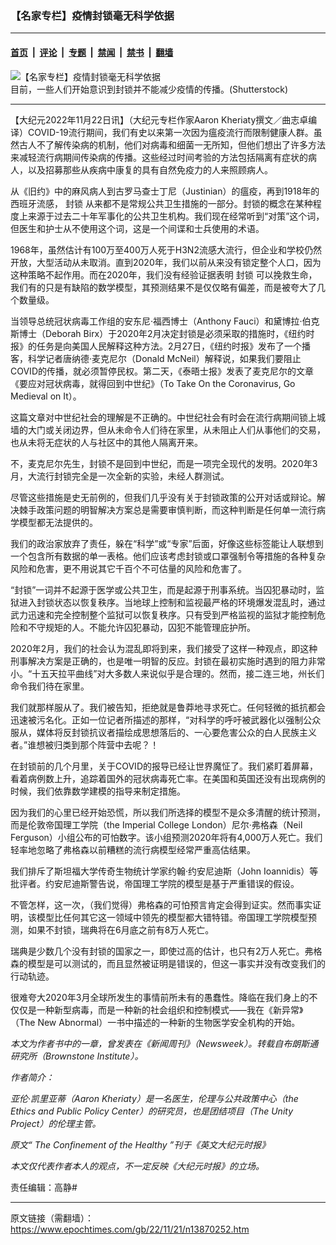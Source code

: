 ### 【名家专栏】疫情封锁毫无科学依据

---

#### [首页](../../../..?n13870252) &nbsp;|&nbsp; [评论](../../../../../epoch-comment?n13870252) &nbsp;|&nbsp; [专题](../../../../../epoch-special?n13870252) &nbsp;|&nbsp; [禁闻](../../../../../epoch-news?n13870252) &nbsp;|&nbsp; [禁书](../../../../../books?n13870252) &nbsp;|&nbsp; [翻墙](https://github.com/gfw-breaker/nogfw/blob/master/README.md?n13870252)


<div><img alt="【名家专栏】疫情封锁毫无科学依据" class="attachment-djy_600_400 size-djy_600_400 wp-post-image" src="https://i.epochtimes.com/assets/uploads/2022/11/id13870256-Shutterstock_1682152792-700x420-600x400.jpg"/>
<div class="caption">
 目前，一些人们开始意识到封锁并不能减少疫情的传播。(Shutterstock)
</div></div><hr/><div class="post_content" id="artbody" itemprop="articleBody">
 <!-- article content begin -->
 <p>
  【大纪元2022年11月22日讯】（大纪元专栏作家Aaron Kheriaty撰文／曲志卓编译）COVID-19流行期间，我们有史以来第一次因为瘟疫流行而限制健康人群。虽然古人不了解传染病的机制，他们对病毒和细菌一无所知，但他们想出了许多方法来减轻流行病期间传染病的传播。这些经过时间考验的方法包括隔离有症状的病人，以及招募那些从疾病中康复的具有自然免疫力的人来照顾病人。
 </p>
 <p>
  从《旧约》中的麻风病人到古罗马查士丁尼（Justinian）的瘟疫，再到1918年的西班牙流感，
  <ok href="https://www.epochtimes.com/gb/tag/%E5%B0%81%E9%94%81.html">
   封锁
  </ok>
  从来都不是常规公共卫生措施的一部分。封锁的概念在某种程度上来源于过去二十年军事化的公共卫生机构。我们现在经常听到“对策”这个词，但医生和护士从不使用这个词，这是一个间谍和士兵使用的术语。
 </p>
 <p>
  1968年，虽然估计有100万至400万人死于H3N2流感大流行，但企业和学校仍然开放，大型活动从未取消。直到2020年，我们以前从来没有锁定整个人口，因为这种策略不起作用。而在2020年，我们没有经验证据表明
  <ok href="https://www.epochtimes.com/gb/tag/%E5%B0%81%E9%94%81.html">
   封锁
  </ok>
  可以挽救生命，我们有的只是有缺陷的数学模型，其预测结果不是仅仅略有偏差，而是被夸大了几个数量级。
 </p>
 <p>
  当领导总统冠状病毒工作组的安东尼‧福西博士（Anthony Fauci）和黛博拉‧伯克斯博士（Deborah Birx）于2020年2月决定封锁是必须采取的措施时，《纽约时报》的任务是向美国人民解释这种方法。2月27日，《纽约时报》发布了一个播客，科学记者唐纳德‧麦克尼尔（Donald McNeil）解释说，如果我们要阻止COVID的传播，就必须暂停民权。第二天，《泰晤士报》发表了麦克尼尔的文章《要应对冠状病毒，就得回到中世纪》（To Take On the Coronavirus, Go Medieval on It）。
 </p>
 <p>
  这篇文章对中世纪社会的理解是不正确的。中世纪社会有时会在流行病期间锁上城墙的大门或关闭边界，但从未命令人们待在家里，从未阻止人们从事他们的交易，也从未将无症状的人与社区中的其他人隔离开来。
 </p>
 <p>
  不，麦克尼尔先生，封锁不是回到中世纪，而是一项完全现代的发明。2020年3月，大流行封锁完全是一次全新的实验，未经人群测试。
 </p>
 <p>
  尽管这些措施是史无前例的，但我们几乎没有关于封锁政策的公开对话或辩论。解决棘手政策问题的明智解决方案总是需要审慎判断，而这种判断是任何单一流行病学模型都无法提供的。
 </p>
 <p>
  我们的政治家放弃了责任，躲在“科学”或“专家”后面，好像这些标签能让人联想到一个包含所有数据的单一表格。他们应该考虑封锁或口罩强制令等措施的各种复杂风险和危害，更不用说其它千百个不可估量的风险和危害了。
 </p>
 <p>
  “封锁”一词并不起源于医学或公共卫生，而是起源于刑事系统。当囚犯暴动时，监狱进入封锁状态以恢复秩序。当地球上控制和监视最严格的环境爆发混乱时，通过武力迅速和完全控制整个监狱可以恢复秩序。只有受到严格监视的监狱才能控制危险和不守规矩的人。不能允许囚犯暴动，囚犯不能管理庇护所。
 </p>
 <p>
  2020年2月，我们的社会认为混乱即将到来，我们接受了这样一种观点，即这种刑事解决方案是正确的，也是唯一明智的反应。封锁在最初实施时遇到的阻力非常小。“十五天拉平曲线”对大多数人来说似乎是合理的。然而，接二连三地，州长们命令我们待在家里。
 </p>
 <p>
  我们就那样服从了。我们被告知，拒绝就是鲁莽地寻求死亡。任何轻微的抵抗都会迅速被污名化。正如一位记者所描述的那样，“对科学的呼吁被武器化以强制公众服从，媒体将反封锁抗议者描绘成思想落后的、一心要危害公众的白人民族主义者。”谁想被归类到那个阵营中去呢？！
 </p>
 <p>
  在封锁前的几个月里，关于COVID的报导已经让世界魔怔了。我们紧盯着屏幕，看着病例数上升，追踪着国外的冠状病毒死亡率。在美国和英国还没有出现病例的时候，我们依靠数学建模的指导来制定措施。
 </p>
 <p>
  因为我们的心里已经开始恐慌，所以我们所选择的模型不是众多清醒的统计预测，而是伦敦帝国理工学院（the Imperial College London）尼尔‧弗格森（Neil Ferguson）小组公布的可怕数字。该小组预测2020年将有4,000万人死亡。我们轻率地忽略了弗格森以前糟糕的流行病模型经常严重高估结果。
 </p>
 <p>
  我们排斥了斯坦福大学传奇生物统计学家约翰‧约安尼迪斯（John Ioannidis）等批评者。约安尼迪斯警告说，帝国理工学院的模型是基于严重错误的假设。
 </p>
 <p>
  不管怎样，这一次，（我们觉得）弗格森的可怕预言肯定会得到证实。然而事实证明，该模型比任何其它这一领域中领先的模型都大错特错。帝国理工学院模型预测，如果不封锁，瑞典将在6月底之前有8万人死亡。
 </p>
 <p>
  瑞典是少数几个没有封锁的国家之一，即使过高的估计，也只有2万人死亡。弗格森的模型是可以测试的，而且显然被证明是错误的，但这一事实并没有改变我们的行动轨迹。
 </p>
 <p>
  很难夸大2020年3月全球所发生的事情前所未有的愚蠢性。降临在我们身上的不仅仅是一种新型病毒，而是一种新的社会组织和控制模式——我在《新异常》（The New Abnormal）一书中描述的一种新的生物医学安全机构的开始。
 </p>
 <p>
  <em>
   本文为作者书中的一章，曾发表在《新闻周刊》（Newsweek）。转载自布朗斯通研究所（Brownstone Institute）。
  </em>
 </p>
 <p>
  <em>
   作者简介：
  </em>
 </p>
 <p>
  <em>
   亚伦‧凯里亚蒂（Aaron Kheriaty）是一名医生，伦理与公共政策中心（the Ethics and Public Policy Center）的研究员，也是团结项目（The Unity Project）的伦理主管。
  </em>
 </p>
 <p>
  <em>
   原文“
   <ok href="https://www.theepochtimes.com/the-confinement-of-the-healthy_4859412.html">
    The Confinement of the Healthy
   </ok>
   ”刊于《英文大纪元时报》
  </em>
 </p>
 <p>
  <em>
   本文仅代表作者本人的观点，不一定反映《大纪元时报》的立场。
  </em>
 </p>
 <p>
  责任编辑：高静#
 </p>
 <!-- article content end -->
 <div id="below_article_ad">
 </div>
</div>


---

原文链接（需翻墙）：https://www.epochtimes.com/gb/22/11/21/n13870252.htm